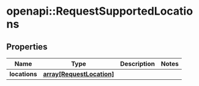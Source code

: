 # openapi::RequestSupportedLocations


## Properties
Name | Type | Description | Notes
------------ | ------------- | ------------- | -------------
**locations** | [**array[RequestLocation]**](RequestLocation.md) |  | 


